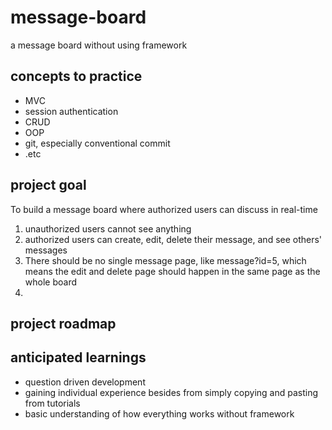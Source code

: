 # message-board
a message board without using framework

## concepts to practice
- MVC
- session authentication 
- CRUD
- OOP
- git, especially conventional commit
- .etc

## project goal
To build a message board where authorized users can discuss in real-time

1. unauthorized users cannot see anything 
2. authorized users can create, edit, delete their message, and see others' messages
3. There should be no single message page, like message?id=5, which means the edit and delete page should happen in the same page as the whole board
4. 
## project roadmap

## anticipated learnings
- question driven development
- gaining individual experience besides from simply copying and pasting from tutorials
- basic understanding of how everything works without framework



